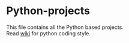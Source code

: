 # Python-projects
This file contains all the Python based projects.  
Read [wiki](https://github.com/SHIVAMAMBAH/Python-projects/wiki) for python coding style.
